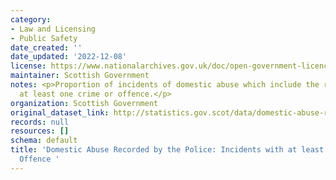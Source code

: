 ```yaml
---
category:
- Law and Licensing
- Public Safety
date_created: ''
date_updated: '2022-12-08'
license: https://www.nationalarchives.gov.uk/doc/open-government-licence/version/3/
maintainer: Scottish Government
notes: <p>Proportion of incidents of domestic abuse which include the recording of
  at least one crime or offence.</p>
organization: Scottish Government
original_dataset_link: http://statistics.gov.scot/data/domestic-abuse-recorded-by-the-police-incidents-with-a-crime-or-offence
records: null
resources: []
schema: default
title: 'Domestic Abuse Recorded by the Police: Incidents with at least one Crime or
  Offence '
---
```

